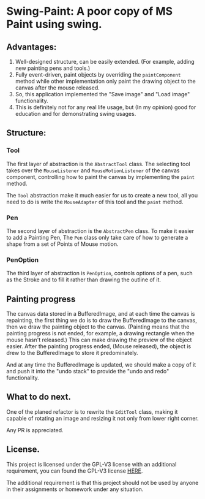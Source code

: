 # Swing-Paint: A poor copy of MS Paint using swing.

## Advantages:

1. Well-designed structure, can be easily extended. 
(For example, adding new painting pens and tools.)
2. Fully event-driven, paint objects by overriding the 
`paintComponent` method while other implementation only 
paint the drawing object to the canvas after the mouse released.
3. So, this application implemented the "Save image" 
and "Load image" functionality.
4. This is definitely not for any real life usage, but 
(In my opinion) good for education and for demonstrating swing usages.


## Structure:

### Tool

The first layer of abstraction is the `AbstractTool` class.
The selecting tool takes over the `MouseListener` and `MouseMotionListener` 
of the canvas component, controlling how to paint the canvas by implementing the `paint` method.

The `Tool` abstraction make it much easier for us to create a new tool, all you need to do is write 
the `MouseAdapter` of this tool and the `paint` method.

### Pen

The second layer of abstraction is the `AbstractPen` class. 
To make it easier to add a Painting Pen,
The `Pen` class only take care of how to generate a shape from a set of 
Points of Mouse motion.

### PenOption

The third layer of abstraction is `PenOption`, controls options of a pen, 
such as the Stroke and to fill it rather than drawing the outline of it.

## Painting progress

The canvas data stored in a BufferedImage, and at each time the canvas is repainting, 
the first thing we do is to draw the BufferedImage to the canvas, then we draw the painting
object to the canvas. (Painting means that the painting progress is not ended, for example, 
a drawing rectangle when the mouse hasn't released.) This can make drawing the preview of the 
object easier. After the painting progress ended, (Mouse released), the object is drew to the 
BufferedImage to store it predominately.

And at any time the BufferedImage is updated, we should make a copy of it and push it into the 
"undo stack" to provide the "undo and redo" functionality.

## What to do next.

One of the planed refactor is to rewrite the `EditTool` class, making it capable of rotating an image
and resizing it not only from lower right corner.

Any PR is appreciated.

## License.

This project is licensed under the GPL-V3 license with an additional requirement, 
you can found the GPL-V3 license [HERE](LICENSE).

The additional requirement is that this project should not be used by anyone in their assignments 
or homework under any situation.

